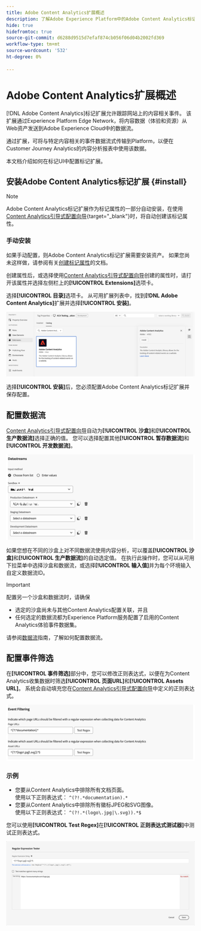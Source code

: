 ```yaml
---
title: Adobe Content Analytics扩展概述
description: 了解Adobe Experience Platform中的Adobe Content Analytics标记扩展。
hide: true
hidefromtoc: true
source-git-commit: d6288d9515d7efaf874cb056f06d04b2002fd369
workflow-type: tm+mt
source-wordcount: '532'
ht-degree: 0%

---
```


# Adobe Content Analytics扩展概述

[!DNL Adobe Content Analytics]标记扩展允许跟踪网站上的内容相关事件。 该扩展通过Experience Platform Edge Network，将内容数据（体验和资源）从Web资产发送到Adobe Experience Cloud中的数据流。

通过扩展，可将与特定内容相关的事件数据流式传输到Platform，以便在Customer Journey Analytics的内容分析报表中使用该数据。

本文档介绍如何在标记UI中配置标记扩展。

## 安装Adobe Content Analytics标记扩展 {#install}

>[!NOTE]
>
>Adobe Content Analytics标记扩展作为标记属性的一部分自动安装，在使用[Content Analytics引导式配置向导](https://experienceleague.adobe.com/en/docs/analytics-platform/using/content-analytics/configuration/guided){target="_blank"}时，将自动创建该标记属性。


### 手动安装

如果手动配置，则Adobe Content Analytics标记扩展需要安装资产。 如果您尚未这样做，请参阅有关[创建标记属性](https://experienceleague.adobe.com/en/docs/platform-learn/implement-in-websites/configure-tags/create-a-property)的文档。

创建属性后，或选择使用[Content Analytics引导式配置向导](https://experienceleague.adobe.com/en/docs/analytics-platform/using/content-analytics/configuration/guided)创建的属性时，请打开该属性并选择左侧栏上的&#x200B;**[!UICONTROL Extensions]**&#x200B;选项卡。

选择&#x200B;**[!UICONTROL 目录]**&#x200B;选项卡。 从可用扩展列表中，找到&#x200B;**[!DNL Adobe Content Analytics]**&#x200B;扩展并选择&#x200B;**[!UICONTROL 安装]**。

![显示选择了Web SDK扩展的Tags UI的图像](assets/aca-tag-install.png)

选择&#x200B;**[!UICONTROL 安装]**&#x200B;后，您必须配置Adobe Content Analytics标记扩展并保存配置。


<!--
## Configure schema

The [Content Analytics guided configuration wizard](https://experienceleague.adobe.com/en/docs/analytics-platform/using/content-analytics/configuration/guided) automatically populates the proper value for the **[!UICONTROL Tenant Schema Name]**. 

![Image that shows the Schema configuration of the Adobe Content Analytics tag extension in the Tags UI](assets/aca-tag-schema.png)

>[!WARNING]
>
>Do not modify the value for **[!UICONTROL Tenant Schema Name]**.

-->

## 配置数据流

[Content Analytics引导式配置向导](https://experienceleague.adobe.com/en/docs/analytics-platform/using/content-analytics/configuration/guided)自动为&#x200B;**[!UICONTROL 沙盒]**&#x200B;和&#x200B;**[!UICONTROL 生产数据流]**&#x200B;选择正确的值。 您可以选择配置其他&#x200B;**[!UICONTROL 暂存数据流]**&#x200B;和&#x200B;**[!UICONTROL 开发数据流]**。

![在标记UI中显示Adobe Content Analytics标记扩展的数据流配置的图像](assets/aca-tag-datastreams.png)

如果您想在不同的沙盒上对不同数据流使用内容分析，可以覆盖&#x200B;**[!UICONTROL 沙盒]**&#x200B;和&#x200B;**[!UICONTROL 生产数据流]**&#x200B;的自动选定值。 在执行此操作时，您可以从可用下拉菜单中选择沙盒和数据流，或选择&#x200B;**[!UICONTROL 输入值]**&#x200B;并为每个环境输入自定义数据流ID。

>[!IMPORTANT]
>
>配置另一个沙盒和数据流时，请确保
>
>* 选定的沙盒尚未与其他Content Analytics配置关联，并且
>* 任何选定的数据流都为Experience Platform服务配置了启用的Content Analytics体验事件数据集。

请参阅[数据流](../../../../datastreams/overview.md)指南，了解如何配置数据流。



## 配置事件筛选

在&#x200B;**[!UICONTROL 事件筛选]**&#x200B;部分中，您可以修改正则表达式，以便在为Content Analytics收集数据时筛选&#x200B;**[!UICONTROL 页面URL]**&#x200B;和&#x200B;**[!UICONTROL Assets URL]**。 系统会自动填充您在[Content Analytics引导式配置向导](https://experienceleague.adobe.com/en/docs/analytics-platform/using/content-analytics/configuration/guided)中定义的正则表达式。

![在标记UI中显示Adobe Content Analytics标记扩展的事件过滤设置的图像](assets/aca-tag-eventfiltering.png)


### 示例

* 您要从Content Analytics中排除所有文档页面。<br/>使用以下正则表达式： `^(?!.*documentation).*`
* 您要从Content Analytics中排除所有徽标JPEG和SVG图像。<br/>使用以下正则表达式： `^(?!.*(logo\.jpg|\.svg)).*$`

您可以使用&#x200B;**[!UICONTROL Test Regex]**&#x200B;在&#x200B;**[!UICONTROL 正则表达式测试器]**&#x200B;中测试正则表达式。

![在标记UI中显示Adobe Content Analytics标记扩展的正则表达式测试器的图像](assets/aca-tag-regextester.png)

